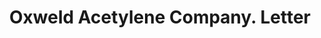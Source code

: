 ---
doi: 10.7916/D8RF763T
date_other: '1914'
date_other_textual: '1914'
form: correspondence
genre:
- Letters (correspondence)
name:
- Oxweld Acetylene Company
object_in_context_url: https://biggert.cul.columbia.edu/items/view/ave_biggert_00814
subject_hierarchical_geographic:
- Newark, New Jersey, United States
subject_name:
- Oxweld Acetylene Company
title: Oxweld Acetylene Company. Letter
sort_title: Oxweld Acetylene Company. Letter
call_number: ave_biggert_00814
coordinates:
- 40.72422,-74.172574
pid: ave_biggert_00814
identifiers: ave_biggert_00814
thumbnail: false
permalink: /biggert/ave_biggert_00814/
layout: iiif-image-page
---